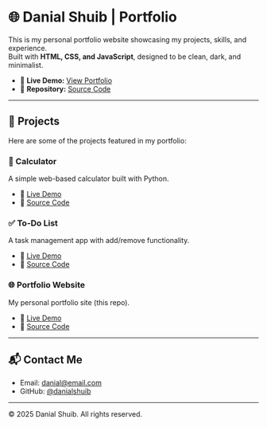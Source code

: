 # 🌐 Danial Shuib | Portfolio

This is my personal portfolio website showcasing my projects, skills, and experience.  
Built with **HTML, CSS, and JavaScript**, designed to be clean, dark, and minimalist.  

- 🎨 **Live Demo:** [View Portfolio](https://danialshuib.github.io/portfolio/)  
- 📂 **Repository:** [Source Code](https://github.com/danialshuib/portfolio)

---

## 🚀 Projects

Here are some of the projects featured in my portfolio:

### 🧮 Calculator  
A simple web-based calculator built with Python.  
- 🔗 [Live Demo](https://danialshuib.github.io/calculator/)  
- 📂 [Source Code](https://github.com/danialshuib/calculator)

### ✅ To-Do List  
A task management app with add/remove functionality.  
- 🔗 [Live Demo](https://danialshuib.github.io/todo-app/)  
- 📂 [Source Code](https://github.com/danialshuib/todo-app/)

### 🌐 Portfolio Website  
My personal portfolio site (this repo).  
- 🔗 [Live Demo](https://danialshuib.github.io/portfolio/)  
- 📂 [Source Code](https://github.com/danialshuib/portfolio)

---

## 📬 Contact Me

- Email: [danial@email.com](mailto:danial@email.com)  
- GitHub: [@danialshuib](https://github.com/danialshuib)

---

© 2025 Danial Shuib. All rights reserved.
